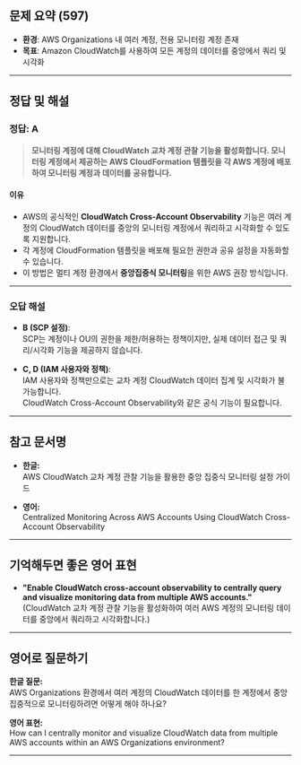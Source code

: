 ## 문제 요약 (597)

- **환경**: AWS Organizations 내 여러 계정, 전용 모니터링 계정 존재
- **목표**: Amazon CloudWatch를 사용하여 모든 계정의 데이터를 중앙에서 쿼리 및 시각화

---

## 정답 및 해설

### **정답: A**
> **모니터링 계정에 대해 CloudWatch 교차 계정 관찰 기능을 활성화합니다. 모니터링 계정에서 제공하는 AWS CloudFormation 템플릿을 각 AWS 계정에 배포하여 모니터링 계정과 데이터를 공유합니다.**

#### **이유**
- AWS의 공식적인 **CloudWatch Cross-Account Observability** 기능은 여러 계정의 CloudWatch 데이터를 중앙의 모니터링 계정에서 쿼리하고 시각화할 수 있도록 지원합니다.
- 각 계정에 CloudFormation 템플릿을 배포해 필요한 권한과 공유 설정을 자동화할 수 있습니다.
- 이 방법은 멀티 계정 환경에서 **중앙집중식 모니터링**을 위한 AWS 권장 방식입니다.

---

### **오답 해설**

- **B (SCP 설정)**:  
  SCP는 계정이나 OU의 권한을 제한/허용하는 정책이지만, 실제 데이터 접근 및 쿼리/시각화 기능을 제공하지 않습니다.

- **C, D (IAM 사용자와 정책)**:  
  IAM 사용자와 정책만으로는 교차 계정 CloudWatch 데이터 집계 및 시각화가 불가능합니다.  
  CloudWatch Cross-Account Observability와 같은 공식 기능이 필요합니다.

---

## 참고 문서명

- **한글:**  
  AWS CloudWatch 교차 계정 관찰 기능을 활용한 중앙 집중식 모니터링 설정 가이드

- **영어:**  
  Centralized Monitoring Across AWS Accounts Using CloudWatch Cross-Account Observability

---

## 기억해두면 좋은 영어 표현

- **"Enable CloudWatch cross-account observability to centrally query and visualize monitoring data from multiple AWS accounts."**  
  (CloudWatch 교차 계정 관찰 기능을 활성화하여 여러 AWS 계정의 모니터링 데이터를 중앙에서 쿼리하고 시각화합니다.)

---

## 영어로 질문하기

**한글 질문:**  
AWS Organizations 환경에서 여러 계정의 CloudWatch 데이터를 한 계정에서 중앙 집중적으로 모니터링하려면 어떻게 해야 하나요?

**영어 표현:**  
How can I centrally monitor and visualize CloudWatch data from multiple AWS accounts within an AWS Organizations environment?

---